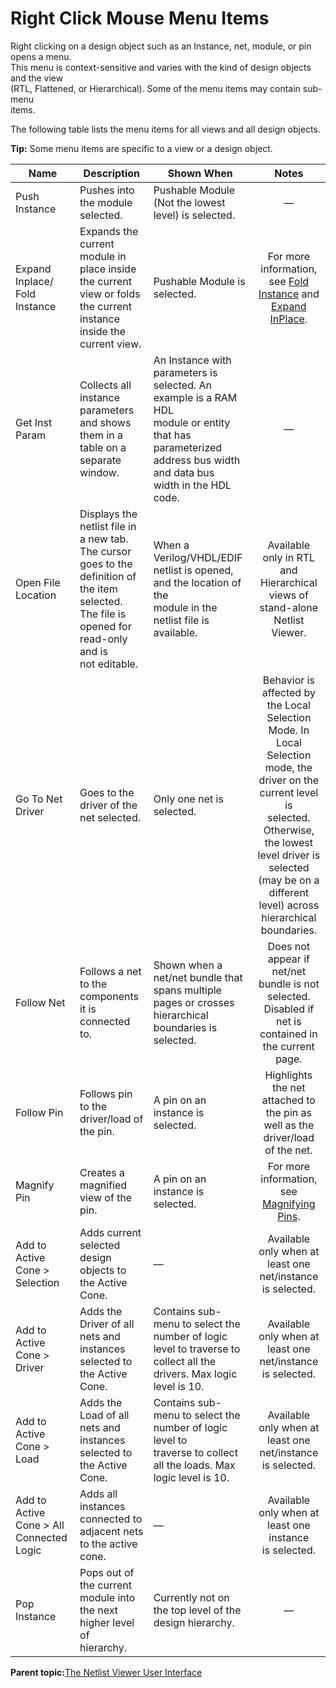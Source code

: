 # Right Click Mouse Menu Items

Right clicking on a design object such as an Instance, net, module, or pin opens a menu.<br /> This menu is context-sensitive and varies with the kind of design objects and the view<br /> \(RTL, Flattened, or Hierarchical\). Some of the menu items may contain sub-menu<br /> items.

The following table lists the menu items for all views and all design objects.

**Tip:** Some menu items are specific to a view or a design object.

|Name|Description|Shown When|Notes|
|----|-----------|----------|:---:|
|Push Instance|Pushes into the module selected.|Pushable Module \(Not the lowest level\) is selected.|—|
|Expand Inplace/ Fold Instance|Expands the current module in place inside the current view or folds<br /> the current instance inside the current view.|Pushable Module is selected.|For more information, see [Fold Instance](GUID-8FD38015-3DE5-45D2-80B9-4D29BA71B40E.md) and<br /> [Expand InPlace](GUID-C76842B0-10D2-4970-9A77-73700B5E85CC.md).|
|Get Inst Param|Collects all instance parameters and shows them in a table on a<br /> separate window.|An Instance with parameters is selected. An example is a RAM HDL<br /> module or entity that has parameterized address bus width and data bus<br /> width in the HDL code.|—|
|Open File Location|Displays the netlist file in a new tab. The cursor goes to the<br /> definition of the item selected. The file is opened for read-only and is<br /> not editable.|When a Verilog/VHDL/EDIF netlist is opened, and the location of the<br /> module in the netlist file is available.|Available only in RTL and Hierarchical<br /> views of stand-alone Netlist Viewer.|
|Go To Net Driver|Goes to the driver of the net selected.|Only one net is selected.|Behavior is affected by the Local Selection<br /> Mode. In Local Selection mode, the driver on the current level is<br /> selected. Otherwise, the lowest level driver is selected \(may be on a<br /> different level\) across hierarchical boundaries.|
|Follow Net|Follows a net to the components it is connected to.|Shown when a net/net bundle that spans multiple pages or crosses<br /> hierarchical boundaries is selected.|Does not appear if net/net bundle is not<br /> selected. Disabled if net is contained in the current page.|
|Follow Pin|Follows pin to the driver/load of the pin.|A pin on an instance is selected.|Highlights the net attached to the pin as<br /> well as the driver/load of the net.|
|Magnify Pin|Creates a magnified view of the pin.|A pin on an instance is selected.|For more information, see [Magnifying Pins](GUID-FFD0B4DE-4A9F-4AB9-ABA6-4FB68F1D8CDF.md).|
|Add to Active Cone &gt; Selection|Adds current selected design objects to the Active Cone.|—|Available only when at least one<br /> net/instance is selected.|
|Add to Active Cone &gt; Driver|Adds the Driver of all nets and instances selected to<br /> the Active Cone.|Contains sub-menu to select the number of logic level to traverse to<br /> collect all the drivers. Max logic level is 10.|Available only when at least one<br /> net/instance is selected.|
|Add to Active Cone &gt; Load|Adds the Load of all nets and instances selected to the Active<br /> Cone.|Contains sub-menu to select the number of logic level to<br /> traverse to collect all the loads. Max logic level is 10.|Available only when at least one<br /> net/instance is selected.|
|Add to Active Cone &gt; All Connected Logic|Adds all instances connected to adjacent nets to the active<br /> cone.|—|Available only when at least one instance<br /> is selected.|
|Pop Instance|Pops out of the current module into the next higher level of<br /> hierarchy.|Currently not on the top level of the design hierarchy.|—|

**Parent topic:**[The Netlist Viewer User Interface](GUID-AE5B905A-F233-42EF-B733-E0343D259060.md)


